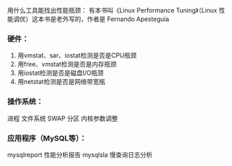 用什么工具能找出性能瓶颈：
有本书叫《Linux Performance Tuning》（Linux 性能调优）这本书是老外写的，作者是 Fernando Apesteguia 
### 硬件：
1. 用vmstat、sar、iostat检测是否是CPU瓶颈
2. 用free、vmstat检测是否是内存瓶颈
3. 用iostat检测是否是磁盘I/O瓶颈
4. 用netstat检测是否是网络带宽瓶

### 操作系统：
进程
文件系统
SWAP 分区
内核参数调整

### 应用程序（MySQL等）：
mysqlreport 性能分析报告
mysqlsla 慢查询日志分析